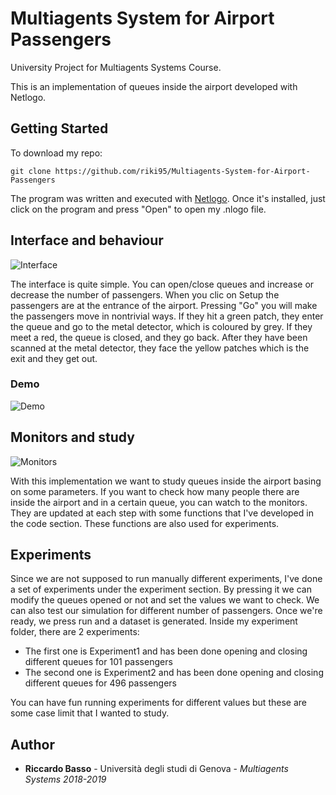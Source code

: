 # Multiagents System for Airport Passengers

University Project for Multiagents Systems Course.

This is an implementation of queues inside the airport developed with Netlogo.

## Getting Started

To download my repo:

```
git clone https://github.com/riki95/Multiagents-System-for-Airport-Passengers
```

The program was written and executed with [Netlogo](https://ccl.northwestern.edu/netlogo/).
Once it's installed, just click on the program and press "Open" to open my .nlogo file.

## Interface and behaviour

![Interface](https://i.gyazo.com/c87fb1f55dc0e388e18af169d394ab79.png)

The interface is quite simple.
You can open/close queues and increase or decrease the number of passengers.
When you clic on Setup the passengers are at the entrance of the airport. 
Pressing "Go" you will make the passengers move in nontrivial ways. 
If they hit a green patch, they enter the queue and go to the metal detector, which is coloured by grey.
If they meet a red, the queue is closed, and they go back.
After they have been scanned at the metal detector, they face the yellow patches which is the exit and they get out.

### Demo
![Demo](https://im4.ezgif.com/tmp/ezgif-4-e81fd52b9249.gif)


## Monitors and study

![Monitors](https://i.gyazo.com/fda87db3533d89a65d8e3ebac0264a47.png)

With this implementation we want to study queues inside the airport basing on some parameters.
If you want to check how many people there are inside the airport and in a certain queue, you can watch to the monitors.
They are updated at each step with some functions that I've developed in the code section.
These functions are also used for experiments.

## Experiments

Since we are not supposed to run manually different experiments, I've done a set of experiments under the experiment section.
By pressing it we can modify the queues opened or not and set the values we want to check.
We can also test our simulation for different number of passengers.
Once we're ready, we press run and a dataset is generated.
Inside my experiment folder, there are 2 experiments:
* The first one is Experiment1 and has been done opening and closing different queues for 101 passengers
* The second one is Experiment2 and has been done opening and closing different queues for 496 passengers

You can have fun running experiments for different values but these are some case limit that I wanted to study.

## Author

* **Riccardo Basso** - Università degli studi di Genova - *Multiagents Systems 2018-2019*
